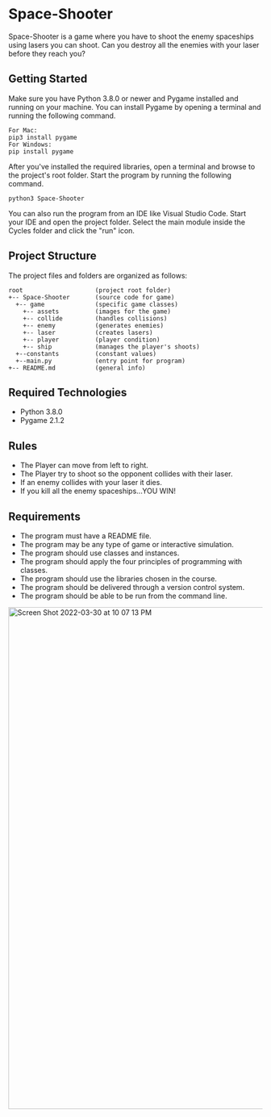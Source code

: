 # Space-Shooter

Space-Shooter is a game where you have to shoot the enemy spaceships using lasers you can shoot. Can you destroy all the enemies with your laser before they reach you?

## Getting Started

Make sure you have Python 3.8.0 or newer and Pygame installed and running on your machine. You can install Pygame by opening a terminal and running the following command.
```
For Mac:
pip3 install pygame
For Windows:
pip install pygame
```
After you've installed the required libraries, open a terminal and browse to the project's root folder. Start the program by running the following command.
```
python3 Space-Shooter 
```
You can also run the program from an IDE like Visual Studio Code. Start your IDE and open the 
project folder. Select the main module inside the Cycles folder and click the "run" icon.

## Project Structure

The project files and folders are organized as follows:
```
root                    (project root folder)
+-- Space-Shooter       (source code for game)
  +-- game              (specific game classes)
    +-- assets          (images for the game)
    +-- collide         (handles collisions)
    +-- enemy           (generates enemies)
    +-- laser           (creates lasers)
    +-- player          (player condition)
    +-- ship            (manages the player's shoots)
  +--constants          (constant values)
  +--main.py            (entry point for program)
+-- README.md           (general info)
```

## Required Technologies

* Python 3.8.0
* Pygame 2.1.2

## Rules

- The Player can move from left to right.
- The Player try to shoot so the opponent collides with their laser.
- If an enemy collides with your laser it dies.
- If you kill all the enemy spaceships...YOU WIN!

## Requirements

- The program must have a README file.
- The program may be any type of game or interactive simulation.
- The program should use classes and instances.
- The program should apply the four principles of programming with classes.
- The program should use the libraries chosen in the course.
- The program should be delivered through a version control system.
- The program should be able to be run from the command line.

<img width="995" alt="Screen Shot 2022-03-30 at 10 07 13 PM" src="https://user-images.githubusercontent.com/94416292/160975459-8a200c3b-c3ec-4302-b21d-325177b3bd77.png">
